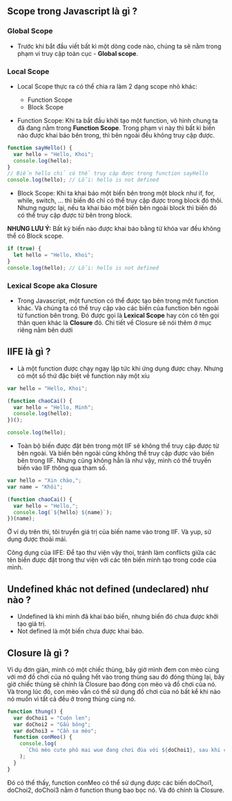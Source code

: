 ## Scope trong Javascript là gì ?

### Global Scope

- Trước khi bắt đầu viết bất kì một dòng code nào, chúng ta sẽ nằm trong phạm vi truy cập toàn cục - **Global scope**.

### Local Scope

- Local Scope thực ra có thể chia ra làm 2 dạng scope nhỏ khác:

  - Function Scope
  - Block Scope

- Function Scope: Khi ta bắt đầu khởi tạo một function, vô hình chung ta đã đang nằm trong **Function Scope**. Trong phạm vi này thì bất kì biến nào được khai báo bên trong, thì bên ngoài đều không truy cập được.

```js
function sayHello() {
  var hello = "Hello, Khoi";
  console.log(hello);
}
// Biến hello chỉ có thể truy cập được trong function sayHello
console.log(hello); // Lỗi: hello is not defined
```

- Block Scope: Khi ta khai báo một biến bên trong một block như if, for, while, switch, ... thì biến đó chỉ có thể truy cập được trong block đó thôi. Nhưng ngược lại, nếu ta khai báo một biến bên ngoài block thì biến đó có thể truy cập được từ bên trong block.

**NHƯNG LƯU Ý:** Bất kỳ biến nào được khai báo bằng từ khóa var đều không thể có Block scope.

```js
if (true) {
  let hello = "Hello, Khoi";
}
console.log(hello); // Lỗi: hello is not defined
```

### Lexical Scope aka Closure

- Trong Javascript, một function có thể được tạo bên trong một function khác. Và chúng ta có thể truy cập vào các biến của function bên ngoài từ function bên trong. Đó được gọi là **Lexical Scope** hay còn có tên gọi thân quen khác là **Closure** đó. Chi tiết về Closure sẽ nói thêm ở mục riêng nằm bên dưới

## IIFE là gì ?

- Là một function được chạy ngay lập tức khi ứng dụng được chạy. Nhưng có một số thứ đặc biệt về function này một xíu

```js
var hello = "Hello, Khoi";

(function chaoCai() {
  var hello = "Hello, Minh";
  console.log(hello);
})();

console.log(hello);
```

- Toàn bộ biến được đặt bên trong một IIF sẽ không thể truy cập được từ bên ngoài. Và biến bên ngoài cũng không thể truy cập được vào biến bên trong IIF. Nhưng cũng không hẳn là như vậy, mình có thể truyền biến vào IIF thông qua tham số.

```js
var hello = "Xin chào,";
var name = "Khôi";

(function chaoCai() {
  var hello = "Hello,";
  console.log(`${hello} ${name}`);
})(name);
```

Ở ví dụ trên thì, tôi truyền giá trị của biến name vào trong IIF. Và yup, sử dụng được thoải mái.

Công dụng của IIFE: Để tạo thư viện vậy thoi, tránh làm conflicts giữa các tên biến được đặt trong thư viện với các tên biến mình tạo trong code của mình.

## Undefined khác not defined (undeclared) như nào ?

- Undefined là khi mình đã khai báo biến, nhưng biến đó chưa được khởi tạo giá trị.
- Not defined là một biến chưa được khai báo.

## Closure là gì ?

Ví dụ đơn giản, mình có một chiếc thùng, bây giờ mình đem con mèo cùng với mớ đồ chơi của nó quẳng hết vào trong thùng sau đó đóng thùng lại, bây giờ chiếc thùng sẽ chính là Closure bao đóng con mèo và đồ chơi của nó. Và trong lúc đó, con mèo vẫn có thể sử dụng đồ chơi của nó bất kể khi nào nó muốn vì tất cả đều ở trong thùng cùng nó.

```js
function thung() {
  var doChoi1 = "Cuộn len";
  var doChoi2 = "Gấu bông";
  var doChoi3 = "Cần sa mèo";
  function conMeo() {
    console.log(
      `Chú mèo cute phô mai wue đang chơi đùa với ${doChoi1}, sau khi chơi xong thấy mệt quá nên bèn nằm ngủ cạnh ${doChoi2}. Tỉnh dậy thấy nhạt mồm nên chú mèo hít tí ${doChoi3}`
    );
  }
}
```

Đó có thể thấy, function conMeo có thể sử dụng được các biến doChoi1, doChoi2, doChoi3 nằm ở function thung bao bọc nó. Và đó chính là Closure.
